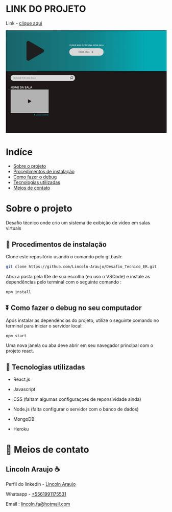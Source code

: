 # LINK DO PROJETO

Link - [clique aqui](https://desafiotecnicoerural.herokuapp.com/)

<a target="_blank" href="https://desafiotecnicoerural.herokuapp.com/"><img src="./presentation.png" alt="image"/></a>

# Indíce

- [Sobre o projeto](#id01)
- [Procedimentos de instalação](#id02)
- [Como fazer o debug](#id03)
- [Tecnologias utilizadas](#id04)
- [Meios de contato](#id06)

# Sobre o projeto <a name="id01"></a>

Desafio técnico onde crio um sistema de exibição de vídeo em salas virtuais

## 📝 Procedimentos de instalação <a name="id02"></a>

Clone este repositório usando o comando pelo gitbash:

```bash
git clone https://github.com/Lincoln-Araujo/Desafio_Tecnico_ER.git
```

Abra a pasta pela IDe de sua escolha (eu uso o VSCode) e instale as dependências pelo terminal com o seguinte comando :

```bash
npm install
```

## :arrow_double_down: Como fazer o debug no seu computador <a name="id03"></a>

Após instalar as dependências do projeto, utilize o seguinte comando no terminal para iniciar o servidor local:

```bash
npm start
```

Uma nova janela ou aba deve abrir em seu navegador principal com o projeto react.

## :pushpin: Tecnologias utilizadas <a name="id04"></a>

* React.js 

* Javascript

* CSS (faltam algumas configuraçoes de reponsividade ainda)

* Node.js (falta configurar o servidor com o banco de dados)

* MongoDB

* Heroku


# :iphone: Meios de contato <a name="id06"></a>

## Lincoln Araujo :coffee:

Perfil do linkedin - [Lincoln Araujo](https://www.linkedin.com/in/lincolnaraujo/?locale=pt_BR)

Whatsapp - [+5561991175531](https://api.whatsapp.com/send?phone=5561991175531&text=Ol%C3%A1,%20acessei%20seu%20Link%20Personalizado%20What%27s%20Link)

Email : lincoln.fa@hotmail.com